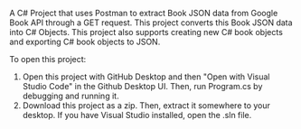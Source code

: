 A C# Project that uses Postman to extract Book JSON data from Google Book API through a GET request.
This project converts this Book JSON data into C# Objects. 
This project also supports creating new C# book objects and exporting C# book objects to JSON.

To open this project:
1. Open this project with GitHub Desktop and then "Open with Visual Studio Code" in the Github Desktop UI. Then, run Program.cs by debugging and running it.
2. Download this project as a zip. Then, extract it somewhere to your desktop. If you have Visual Studio installed, open the .sln file.  
